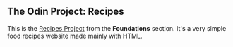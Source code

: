 ## The Odin Project: Recipes
This is the [Recipes Project](https://www.theodinproject.com/paths/foundations/courses/foundations/lessons/recipes) from the **Foundations** section.
It's a very simple food recipes website made mainly with HTML.
